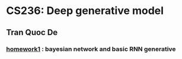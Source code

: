 # CS236: Deep generative model

## Tran Quoc De

### [homework1](hw1-starter) : bayesian network and basic RNN generative
